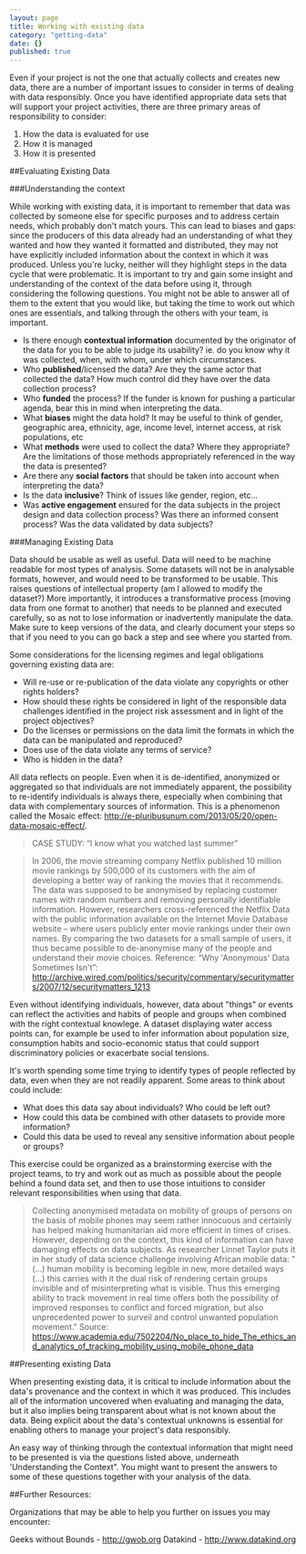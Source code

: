```yaml
---
layout: page
title: Working with existing data
category: "getting-data"
date: {}
published: true
---
```


Even if your project is not the one that actually collects and creates new data, there are a number of important issues to consider in terms of dealing with data responsibly. Once you have identified appropriate data sets that will support your project activities, there are three primary areas of responsibility to consider: 

1. How the data is evaluated for use
2. How it is managed
3. How it is presented

##Evaluating Existing Data

###Understanding the context 

While working with existing data, it is important to remember that data was collected by someone else for specific purposes and to address certain needs, which probably don't match yours. This can lead to biases and gaps: since the producers of this data already had an understanding of what they wanted and how they wanted it formatted and distributed, they may not have explicitly included information about the context in which it was produced. Unless you're lucky, neither will they highlight steps in the data cycle that were problematic. It is important to try and gain some insight and understanding of the context of the data before using it, through considering the following questions. You might not be able to answer all of them to the extent that you would like, but taking the time to work out which ones are essentials, and talking through the others with your team, is important. 

- Is there enough **contextual information** documented by the originator of the data for you to be able to judge its usability? ie. do you know why it was collected, when, with whom, under which circumstances. 
- Who **published**/licensed the data? Are they the same actor that collected the data? How much control did they have over the data collection process? 
- Who **funded** the process? If the funder is known for pushing a particular agenda, bear this in mind when interpreting the data. 
- What **biases** might the data hold? It may be useful to think of gender, geographic area, ethnicity, age, income level, internet access, at risk populations, etc
- What **methods** were used to collect the data? Where they appropriate? Are the limitations of those methods appropriately referenced in the way the data is presented?
- Are there any **social factors** that should be taken into account when interpreting the data?
- Is the data **inclusive**? Think of issues like gender, region, etc...
- Was **active engagement** ensured for the data subjects in the project design and data collection process? Was there an informed consent process? Was the data validated by data subjects?

###Managing Existing Data

Data should be usable as well as useful. Data will need to be machine readable for most types of analysis. Some datasets will not be in analysable formats, however, and would need to be transformed to be usable. This raises questions of intellectual property (am I allowed to modify the dataset?) More importantly, it introduces a transformative process (moving data from one format to another) that needs to be planned and executed carefully, so as not to lose information or inadvertently manipulate the data. Make sure to keep versions of the data, and clearly document your steps so that if you need to you can go back a step and see where you started from. 

Some considerations for the licensing regimes and legal obligations governing existing data are:

- Will re-use or re-publication of the data violate any copyrights or other rights holders?
- How should these rights be considered in light of the responsible data challenges identified in the project risk assessment and in light of the project objectives?
- Do the licenses or permissions on the data limit the formats in which the data can be manipulated and reproduced?
- Does use of the data violate any terms of service?
- Who is hidden in the data?

All data reflects on people. Even when it is de-identified, anonymized or aggregated so that individuals are not immediately apparent, the possibility to re-identify individuals is always there, especially when combining that data with complementary sources of information. This is a phenomenon called the Mosaic effect: http://e-pluribusunum.com/2013/05/20/open-data-mosaic-effect/.

>CASE STUDY: “I know what you watched last summer”

>In 2006, the movie streaming company Netflix published 10 million movie rankings by 500,000 of its customers with the aim of developing a better way of ranking the movies that it recommends. The data was supposed to be anonymised by replacing customer names with random numbers and removing personally identifiable information.
However, researchers cross-referenced the Netflix Data with the public information available on the Internet Movie Database website – where users publicly enter movie rankings under their own names. By comparing the two datasets for a small sample of users, it thus became possible to de-anonymise many of the people and understand their movie choices.
Reference:
“Why 'Anonymous' Data Sometimes Isn't”: http://archive.wired.com/politics/security/commentary/securitymatters/2007/12/securitymatters_1213

Even without identifying individuals, however, data about "things" or events can reflect the activities and habits of people and groups when combined with the right contextual knowlege. A dataset displaying water access points can, for example be used to infer information about population size, consumption habits and socio-economic status that could support discriminatory policies or exacerbate social tensions.

It's worth spending some time trying to identify types of people reflected by data, even when they are not readily apparent.  Some areas to think about could include:

- What does this data say about individuals? Who could be left out?
- How could this data be combined with other datasets to provide more information?
- Could this data be used to reveal any sensitive information about people or groups? 

This exercise could be organized as a brainstorming exercise with the project teams, to try and work out as much as possible about the people behind a found data set, and then to use those intuitions to consider relevant responsibilities when using that data.

>Collecting anonymised metadata on mobility of groups of persons on the basis of mobile phones may seem rather innocuous and certainly has helped making humanitarian aid more efficient in times of crises. However, depending on the context, this kind of information can have damaging effects on data subjects. As researcher Linnet Taylor puts it in her study of data science challenge involving African mobile data:
"(...) human mobility is becoming legible in new, more detailed ways (...) this carries with it the dual risk of rendering certain groups invisible and of misinterpreting what is visible. Thus this emerging ability to track movement in real time offers both the possibility of improved responses to conflict and forced migration, but also unprecedented power to surveil and control unwanted population movement."
Source: 
https://www.academia.edu/7502204/No_place_to_hide_The_ethics_and_analytics_of_tracking_mobility_using_mobile_phone_data

##Presenting existing Data

When presenting existing data, it is critical to include information about the data's provenance and the context in which it was produced. This includes all of the information uncovered when evaluating and managing the data, but it also implies being transparent about what is not known about the data. Being explicit about the data's contextual unknowns is essential for enabling others to manage your project's data responsibly. 

An easy way of thinking through the contextual information that might need to be presented is via the questions listed above, underneath 'Understanding the Context". You might want to present the answers to some of these questions together with your analysis of the data. 

##Further Resources:

Organizations that may be able to help you further on issues you may encounter:

Geeks without Bounds - http://gwob.org
Datakind - http://www.datakind.org